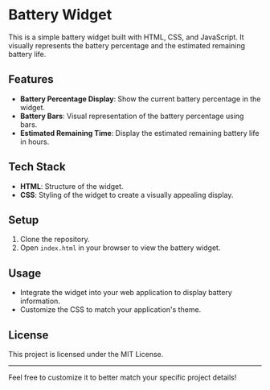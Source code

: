 

# Battery Widget

This is a simple battery widget built with HTML, CSS, and JavaScript. It visually represents the battery percentage and the estimated remaining battery life. 

## Features
- **Battery Percentage Display**: Show the current battery percentage in the widget.
- **Battery Bars**: Visual representation of the battery percentage using bars.
- **Estimated Remaining Time**: Display the estimated remaining battery life in hours.

## Tech Stack
- **HTML**: Structure of the widget.
- **CSS**: Styling of the widget to create a visually appealing display.


## Setup
1. Clone the repository.
2. Open `index.html` in your browser to view the battery widget.

## Usage
- Integrate the widget into your web application to display battery information.
- Customize the CSS to match your application's theme.

## License
This project is licensed under the MIT License.

---

Feel free to customize it to better match your specific project details!
